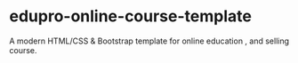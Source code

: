 # edupro-online-course-template
A modern HTML/CSS &amp; Bootstrap template for online education , and selling course.
